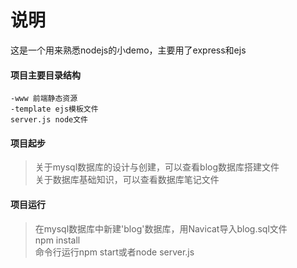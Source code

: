 # 说明

这是一个用来熟悉nodejs的小demo，主要用了express和ejs


#### 项目主要目录结构
	
	-www 前端静态资源
	-template ejs模板文件
	server.js node文件

#### 项目起步

> 关于mysql数据库的设计与创建，可以查看blog数据库搭建文件  
> 关于数据库基础知识，可以查看数据库笔记文件

#### 项目运行

> 在mysql数据库中新建'blog'数据库，用Navicat导入blog.sql文件  
> npm install  
> 命令行运行npm start或者node server.js
